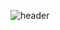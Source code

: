 ![header](https://capsule-render.vercel.app/api?type=venom&color=gradient&height=300&section=header&text=Hyunwoo's%20GitHub%20🥵)

